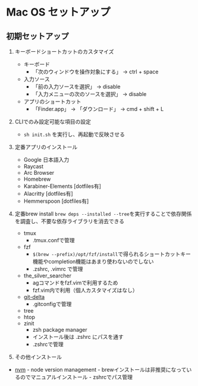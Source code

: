 # Mac OS セットアップ

## 初期セットアップ

1. キーボードショートカットのカスタマイズ
   - キーボード
     - 「次のウィンドウを操作対象にする」 -> ctrl + space
   - 入力ソース
     - 「前の入力ソースを選択」 -> disable
     - 「入力メニューの次のソースを選択」 -> disable
   - アプリのショートカット
     - 「Finder.app」 -> 「ダウンロード」 -> cmd + shift + L

2. CLIでのみ設定可能な項目の設定
   - `sh init.sh` を実行し、再起動で反映させる

3. 定番アプリのインストール
   - Google 日本語入力
   - Raycast
   - Arc Browser
   - Homebrew
   - Karabiner-Elements [dotfiles有]
   - Alacritty [dotfiles有]
   - Hemmerspoon [dotfiles有]

4. 定番brew install
   `brew deps --installed --tree`を実行することで依存関係を調査し、不要な依存ライブラリを消去できる
   - tmux
     - .tmux.confで管理
   - fzf
     - `$(brew --prefix)/opt/fzf/install`で得られるショートカットキー機能やcompletion機能はあまり使わないのでしない
     - .zshrc, .vimrc で管理
   - the_silver_searcher
     - agコマンドをfzf.vimで利用するため
     - fzf.vim内で利用（個人カスタマイズはなし）
   - [git-delta](https://github.com/dandavison/delta)
     - .gitconfigで管理
   - tree
   - htop
   - zinit
     - zsh package manager
     - インストール後は .zshrc にパスを通す
     - .zshrcで管理
 5. その他インストール
   - [nvm](https://github.com/nvm-sh/nvm)
    - node version management
    - brewインストールは非推奨になっているのでマニュアルインストール
    - zshrcでパス管理
